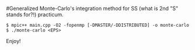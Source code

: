 #Generalized Monte-Carlo's integration method for SS (what is 2nd "S" stands for?!) practicum.

```
$ mpic++ main.cpp -O2 -fopenmp [-DMASTER/-DDISTRIBUTED] -o monte-carlo
$ ./monte-carlo <EPS>
```

Enjoy!